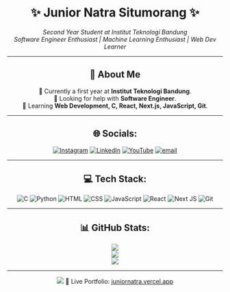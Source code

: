 <div align="center">

# ✨ Junior Natra Situmorang ✨
*Second Year Student at Institut Teknologi Bandung*  
*Software Engineer Enthusiast | Machine Learning Enthusiast | Web Dev Learner*

---

## 💫 About Me
🔭 Currently a first year at **Institut Teknologi Bandung**.<br>
🤝 Looking for help with **Software Engineer**.<br>
🌱 Learning **Web Development, C, React, Next.js, JavaScript, Git**.

---

## 🌐 Socials:
[![Instagram](https://img.shields.io/badge/Instagram-%23E4405F.svg?logo=Instagram&logoColor=white)](https://instagram.com/j.natras)
[![LinkedIn](https://img.shields.io/badge/LinkedIn-%230077B5.svg?logo=linkedin&logoColor=white)](https://www.linkedin.com/in/junior-natra-929b42320/)
[![YouTube](https://img.shields.io/badge/YouTube-%23FF0000.svg?logo=YouTube&logoColor=white)](https://youtube.com/@Natdev24)
[![email](https://img.shields.io/badge/Email-D14836?logo=gmail&logoColor=white)](mailto:Juniornatra72@gmail.com) 

---

## 💻 Tech Stack:
![C](https://img.shields.io/badge/c-%2300599C.svg?style=for-the-badge&logo=c&logoColor=white)
![Python](https://img.shields.io/badge/python-3670A0?style=for-the-badge&logo=python&logoColor=ffdd54)
![HTML](https://img.shields.io/badge/HTML5-E34F26?style=for-the-badge&logo=html5&logoColor=white)
![CSS](https://img.shields.io/badge/CSS3-1572B6?style=for-the-badge&logo=css3&logoColor=white)
![JavaScript](https://img.shields.io/badge/javascript-%23323330.svg?style=for-the-badge&logo=javascript&logoColor=%23F7DF1E)
![React](https://img.shields.io/badge/react-%2320232a.svg?style=for-the-badge&logo=react&logoColor=%2361DAFB)
![Next JS](https://img.shields.io/badge/Next-black?style=for-the-badge&logo=next.js&logoColor=white)
![Git](https://img.shields.io/badge/git-%23F05033.svg?style=for-the-badge&logo=git&logoColor=white)

---

## 📊 GitHub Stats:
![](https://github-readme-stats.vercel.app/api?username=jerannn24&theme=tokyonight&hide_border=false&include_all_commits=true&count_private=true)<br/>
![](https://nirzak-streak-stats.vercel.app/?user=jerannn24&theme=tokyonight&hide_border=false)<br/>
![](https://github-readme-stats.vercel.app/api/top-langs/?username=jerannn24&theme=tokyonight&hide_border=false&include_all_commits=true&count_private=true&layout=compact)

---

[![](https://visitcount.itsvg.in/api?id=jerannn24&icon=5&color=6)](https://visitcount.itsvg.in)
🔗 Live Portfolio: [juniornatra.vercel.app](https://juniornatra.vercel.app)

</div>
